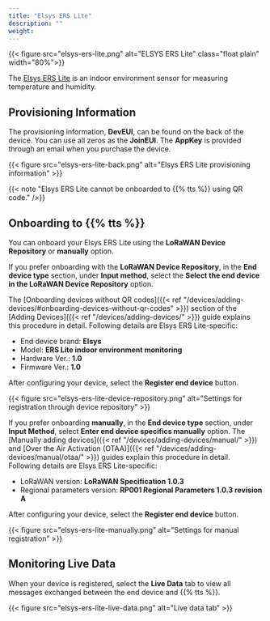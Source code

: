 ```yaml
---
title: "Elsys ERS Lite"
description: ""
weight: 
---
```


{{< figure src="elsys-ers-lite.png" alt="ELSYS ERS Lite" class="float plain" width="80%">}}

The [Elsys ERS Lite](https://www.elsys.se/en/ers-lite/) is an indoor environment sensor for measuring temperature and humidity.

<!--more-->

## Provisioning Information

The provisioning information, **DevEUI**, can be found on the back of the device. You can use all zeros as the **JoinEUI**. The **AppKey** is provided through an email when you purchase the device.

{{< figure src="elsys-ers-lite-back.png" alt="Elsys ERS Lite provisioning information" >}}

{{< note "Elsys ERS Lite cannot be onboarded to {{% tts %}} using QR code." />}}

## Onboarding to {{% tts %}}

You can onboard your Elsys ERS Lite using the **LoRaWAN Device Repository** or **manually** option.

If you prefer onboarding with the **LoRaWAN Device Repository**, in the **End device type** section, under **Input method**, select the **Select the end device in the LoRaWAN Device Repository** option.

The [Onboarding devices without QR codes]({{< ref "/devices/adding-devices/#onboarding-devices-without-qr-codes" >}}) section of the [Adding Devices]({{< ref "/devices/adding-devices/" >}}) guide explains this procedure in detail. Following details are Elsys ERS Lite-specific:

- End device brand: **Elsys**
- Model: **ERS Lite indoor environment monitoring**
- Hardware Ver.: **1.0**
- Firmware Ver.: **1.0**

After configuring your device, select the **Register end device** button.

{{< figure src="elsys-ers-lite-device-repository.png" alt="Settings for registration through device repository" >}}

If you prefer onboarding **manually**, in the **End device type** section, under **Input Method**, select **Enter end device specifics manually** option. The [Manually adding devices]({{< ref "/devices/adding-devices/manual/" >}}) and [Over the Air Activation (OTAA)]({{< ref "/devices/adding-devices/manual/otaa/" >}}) guides explain this procedure in detail. Following details are Elsys ERS Lite-specific:

- LoRaWAN version: **LoRaWAN Specification 1.0.3**
- Regional parameters version: **RP001 Regional Parameters 1.0.3 revision A**

After configuring your device, select the **Register end device** button.

{{< figure src="elsys-ers-lite-manually.png" alt="Settings for manual registration" >}}

## Monitoring Live Data

When your device is registered, select the **Live Data** tab to view all messages exchanged between the end device and {{% tts %}}.

{{< figure src="elsys-ers-lite-live-data.png" alt="Live data tab" >}}
